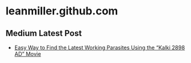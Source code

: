 # leanmiller.github.com
## Medium Latest Post
  - [Easy Way to Find the Latest Working Parasites Using the “Kalki 2898 AD” Movie](https://medium.com/@leanmiller/easy-way-to-find-the-latest-working-parasites-using-the-kalki-2898-ad-movie-84371a861188)

